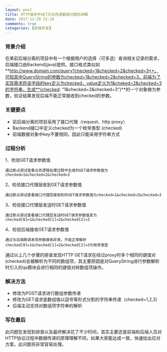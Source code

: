 ```yaml
---
layout: post
title: HTTP请求中GET方法传递数组问题的讲解
date: 2017-12-29 22:16
comments: true
categories: [前端开发]
---
```


### 背景介绍

在某前后端分离的项目中有一个根据用户的选择（可多选）查询相关记录的需求，后端接口由Backend(java)提供。接口格式类似如**http://www.domain.com/query?checked=1&checked=2&checked=3**，可知其中QueryString的参数为checked=1&checked=2&checked=3。前端为了实现需求将该字段的key定义为checked，value定义为1&cheked=2&checked=3的字符串，生成**{checked: "1&checked=2&checked=3"}**的一个对象做为参数，验证结果发现后端不能正常接收到checked<List>的参数。

### 关键要点

- 前后端分离的项目采用了接口代理（request、http proxy）
- Backend接口中定义checked为一个枚举类型 (checked<List>)
- 前端数据对象中key不要相同，因此只能采用字符串方式

### 过程分析

1、检验GET请求参数值

```text
通过断点调试查看业务逻辑处理过程中生成的GET请求参数值为checked=1&checked=2&checked=3
```

<!--more-->

2、检验接口代理层收到GET请求参数值

```text
通过断点调试查看接口代理层接收到的GET请求参数值为checked=1&checked=2&checked=3
```

3、检验接口代理层发送时GET请求参数值

```text
通过断点调试查看接口代理层发送时GET请求参数值变为checked[0]=1&checked[1]=2&checked[2]=3
```

4、检验后端接收GET请求参数值

```text
通过与后端联调发现参数接收异常，不能正常解析checked[0]=1&checked[1]=2&checked[2]=3为枚举类型
```

通过以上几个步骤的排查发现HTTP GET请求在经过proxy时多个相同的键值对(checked)会被解析为不同的数组项，其主要原因是对QueryString进行参数解析时引入的qs模块会进行相同的键值对转数组项操作。

### 解决方法

- 修改为POST请求进行数组参数传递
- 修改为GET请求是数组值以逗号等形式分割的字符串传递（checked=1,2,3）
- 后端主动支持对数组项字符串的解析

### 写在最后

此问题在发现到排查以及最终解决花了不少时间，其实主要还是前端和后端人员对HTTP协议过程中数据传递的原理理解不同，如果大家能达成一致，快速给出应对方案，此问题将非常容易处理。

